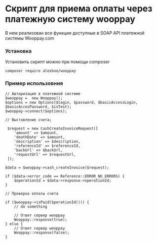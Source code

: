 # Скрипт для приема оплаты через платежную систему wooppay

В нем реализован все функции доступные в SOAP API платежной системы Wooppay.com

### Установка

Установить скрипт можно при помощи composer

```
composer require alexboo/wooppay
```

### Пример использовния

```
// Авторизация в платежной системе
$wooppay =  new Wooppay();
$options = new Options($login, $password, $basicAccessLogin, $basicAccesPassword, $isTest);
$wooppay->connect($options);

// Выставление счета;

 $request = new CashCreateInvoiceRequest([
    'amount' => $amount,
    'deathDate' => $amount,
    'description' => $description,
    'referenceId' => $referenceId,
    'backUrl' => $backUrl,
    'requestUrl' => $requestUrl,
 ]);
 
$data = $wooppay->cash_createInvoice($request);

if ($data->error_code == Reference::ERROR_NO_ERRORS) {
    $operationId = $data->response->operationId;
}

// Проверка оплаты счета

if ($wooppay->isPaid($perationId())) {
    // do something
    
    // Ответ сервер wooppay
    Wooppay::response(true);
} else {
    // Ответ сервер wooppay
    Wooppay::response(false);
}

```